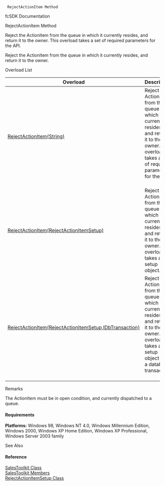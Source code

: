 ﻿     RejectActionItem Method                                                   

fcSDK Documentation

RejectActionItem Method

Reject the ActionItem from the queue in which it currently resides, and return it to the owner. This overload takes a set of required parameters for the API.

Reject the ActionItem from the queue in which it currently resides, and return it to the owner.

Overload List

| Overload | Description |
| --- | --- |
| [RejectActionItem(String)](FChoice.Toolkits.Clarify~FChoice.Toolkits.Clarify.Sales.SalesToolkit~RejectActionItem(String).md) | Reject the ActionItem from the queue in which it currently resides, and return it to the owner. This overload takes a set of required parameters for the API.   |
| [RejectActionItem(RejectActionItemSetup)](FChoice.Toolkits.Clarify~FChoice.Toolkits.Clarify.Sales.SalesToolkit~RejectActionItem(RejectActionItemSetup).md) | Reject the ActionItem from the queue in which it currently resides, and return it to the owner. This overload takes a setup object.   |
| [RejectActionItem(RejectActionItemSetup,IDbTransaction)](FChoice.Toolkits.Clarify~FChoice.Toolkits.Clarify.Sales.SalesToolkit~RejectActionItem(RejectActionItemSetup,IDbTransaction).md) | Reject the ActionItem from the queue in which it currently resides, and return it to the owner. This overload takes a setup object and a database transaction.   |

Remarks

The ActionItem must be in open condition, and currently dispatched to a queue.

#### Requirements

**Platforms:** Windows 98, Windows NT 4.0, Windows Millennium Edition, Windows 2000, Windows XP Home Edition, Windows XP Professional, Windows Server 2003 family

See Also

#### Reference

[SalesToolkit Class](FChoice.Toolkits.Clarify~FChoice.Toolkits.Clarify.Sales.SalesToolkit.md)  
[SalesToolkit Members](FChoice.Toolkits.Clarify~FChoice.Toolkits.Clarify.Sales.SalesToolkit_members.md)  
[RejectActionItemSetup Class](FChoice.Toolkits.Clarify~FChoice.Toolkits.Clarify.Sales.RejectActionItemSetup.md)